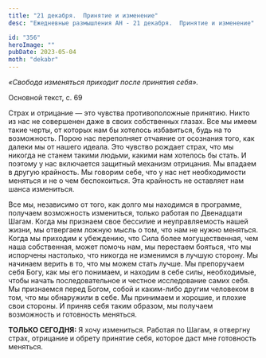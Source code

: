 ```yaml
---
title: "21 декабря.  Принятие и изменение"
desc: "Ежедневные размышления АН - 21 декабря.  Принятие и изменение"

id: "356"
heroImage: ""
pubDate: 2023-05-04
moth: "dekabr"
---
```


_«Свобода изменяться приходит после принятия себя»._

Основной текст, с. 69

Страх и отрицание — это чувства противоположные принятию. Никто из нас не
совершенен даже в своих собственных глазах. Все мы имеем такие черты, от
которых нам бы хотелось избавиться, будь на то возможность. Порою нас
переполняет отчаяние от осознания того, как далеки мы от нашего идеала. Это
чувство рождает страх, что мы никогда не станем такими людьми, какими нам
хотелось бы стать. И поэтому у нас включается защитный механизм отрицания. Мы
впадаем в другую крайность. Мы говорим себе, что у нас нет необходимости
меняться и не о чем беспокоиться. Эта крайность не оставляет нам шанса
измениться.

Все мы, независимо от того, как долго мы находимся в программе, получаем
возможность измениться, только работая по Двенадцати Шагам. Когда мы признаем
свое бессилие и неуправляемость нашей жизни, мы отвергаем ложную мысль о том,
что нам не нужно меняться. Когда мы приходим к убеждению, что Сила более
могущественная, чем наша собственная, может помочь нам, мы перестаем бояться,
что мы испорчены настолько, что никогда не изменимся в лучшую сторону. Мы
начинаем верить в то, что мы можем стать лучше. Мы препоручаем себя Богу, как
мы его понимаем, и находим в себе силы, необходимые, чтобы начать
последовательное и честное исследование самих себя. Мы признаемся перед Богом,
собой и каким-либо другим человеком в том, что мы обнаружили в себе. Мы
принимаем и хорошие, и плохие свои стороны. И приняв себя таким образом, мы
получаем возможность и готовность меняться.

**ТОЛЬКО СЕГОДНЯ:** Я хочу измениться. Работая по Шагам, я отвергну страх,
отрицание и обрету принятие себя, которое даст мне готовность меняться.
